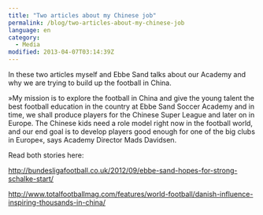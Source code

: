```yaml
---
title: "Two articles about my Chinese job"
permalink: /blog/two-articles-about-my-chinese-job
language: en
category:
  - Media
modified: 2013-04-07T03:14:39Z
---
```


In these two articles myself and Ebbe Sand talks about our Academy and why we are trying to build up the football in China.

»My mission is to explore the football in China and give the young talent the best football education in the country at Ebbe Sand Soccer Academy and in time, we shall produce players for the Chinese Super League and later on in Europe. The Chinese kids need a role model right now in the football world, and our end goal is to develop players good enough for one of the big clubs in Europe«, says Academy Director Mads Davidsen.

  
Read both stories here:

<http://bundesligafootball.co.uk/2012/09/ebbe-sand-hopes-for-strong-schalke-start/>

<http://www.totalfootballmag.com/features/world-football/danish-influence-inspiring-thousands-in-china/>
